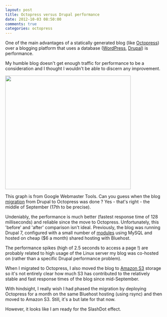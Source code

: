 ```yaml
---
layout: post
title: Octopress versus Drupal performance
date: 2012-10-03 08:50:00
comments: true
categories: octopress
---
```

One of the main advantages of a statically generated blog (like
[Octopress][1]) over a blogging platform that uses a database
([WordPress][2], [Drupal][3]) is performance.

[1]: http://octopress.org
[2]: http://wordpress.org
[3]: http://drupal.org

My humble blog doesn't get enough traffic for performance to be a
consideration and I thought I wouldn't be able to discern any
improvement.

<a
href="https://picasaweb.google.com/lh/photo/0g3QJNr4-JBTTnUr30I-INMTjNZETYmyPJy0liipFm0?feat=embedwebsite">
<img
src="https://lh3.googleusercontent.com/-6HMK8sqiSk0/UGvuBc5qgkI/AAAAAAAABzs/G58jXbvG-ow/s400/Webmaster-Crawl-Stats2.png"
height="362" width="400" /></a>

This graph is from Google Webmaster Tools. Can you guess when the blog
[migration][4] from Drupal to Octopress was done ? Yes - that's right - the
middle of September (17th to be precise).

[4]: http://www.nbrightside.com/blog/2012/09/17/migration-complete/

Undeniably, the performance is much better (fastest response time of
128 milliseconds) and reliable since the move to
Octopress. Unfortunately, this 'before' and 'after' comparison isn't
ideal. Previously, the blog was running Drupal 7, configured with a
small number of [modules][5] using MySQL and hosted on cheap ($6 a
month) shared hosting with Bluehost.

[5]: http://www.nbrightside.com/blog/2010/12/22/essential-modules-your-new-drupal-7-site/

The performance spikes (high of 2.5 seconds to access a page !) are
probably related to high usage of the Linux server my blog was
co-hosted on (rather than a specific Drupal performance problem).

When I migrated to Octopress, I also moved the blog to [Amazon S3][6]
storage so it's not entirely clear how much S3 has contributed to the
relatively stable and fast response times of the blog since
mid-September.

[6]: http://aws.amazon.com/s3/

With hindsight, I really wish I had phased the migration by deploying
Octopress for a month on the same Bluehost hosting (using rsync) and
then moved to Amazon S3. Still, it's a but late for that now.

However, it looks like I am ready for the SlashDot effect.
